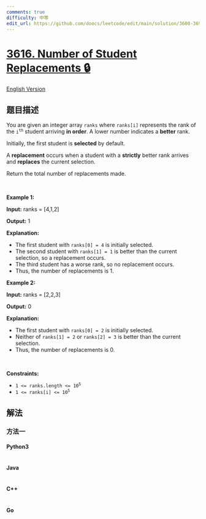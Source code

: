 ```yaml
---
comments: true
difficulty: 中等
edit_url: https://github.com/doocs/leetcode/edit/main/solution/3600-3699/3616.Number%20of%20Student%20Replacements/README.md
---
```


<!-- problem:start -->

# [3616. Number of Student Replacements 🔒](https://leetcode.cn/problems/number-of-student-replacements)

[English Version](/solution/3600-3699/3616.Number%20of%20Student%20Replacements/README_EN.md)

## 题目描述

<!-- description:start -->

<p>You are given an integer array <code>ranks</code> where <code>ranks[i]</code> represents the rank of the <code>i<sup>th</sup></code> student arriving <strong>in order</strong>. A lower number indicates a <strong>better</strong> rank.</p>

<p>Initially, the first student is <strong>selected</strong> by default.</p>

<p>A <strong>replacement</strong> occurs when a student with a <strong>strictly</strong> better rank arrives and <strong>replaces</strong> the current selection.</p>

<p>Return the total number of replacements made.</p>

<p>&nbsp;</p>
<p><strong class="example">Example 1:</strong></p>

<div class="example-block">
<p><strong>Input:</strong> <span class="example-io">ranks = [4,1,2]</span></p>

<p><strong>Output:</strong> <span class="example-io">1</span></p>

<p><strong>Explanation:</strong></p>

<ul>
	<li>The first student with <code>ranks[0] = 4</code> is initially selected.</li>
	<li>The second student with <code>ranks[1] = 1</code> is better than the current selection, so a replacement occurs.</li>
	<li>The third student has a worse rank, so no replacement occurs.</li>
	<li>Thus, the number of replacements is 1.</li>
</ul>
</div>

<p><strong class="example">Example 2:</strong></p>

<div class="example-block">
<p><strong>Input:</strong> <span class="example-io">ranks = [2,2,3]</span></p>

<p><strong>Output:</strong> <span class="example-io">0</span></p>

<p><strong>Explanation:</strong></p>

<ul>
	<li>The first student with <code>ranks[0] = 2</code> is initially selected.</li>
	<li>Neither of <code>ranks[1] = 2</code> or <code>ranks[2] = 3</code> is better than the current selection.</li>
	<li>Thus, the number of replacements is 0.</li>
</ul>
</div>

<p>&nbsp;</p>
<p><strong>Constraints:</strong></p>

<ul>
	<li><code>1 &lt;= ranks.length &lt;= 10<sup>5</sup>​​​​​​​</code></li>
	<li><code>1 &lt;= ranks[i] &lt;= 10<sup>5</sup></code></li>
</ul>

<!-- description:end -->

## 解法

<!-- solution:start -->

### 方法一

<!-- tabs:start -->

#### Python3

```python

```

#### Java

```java

```

#### C++

```cpp

```

#### Go

```go

```

<!-- tabs:end -->

<!-- solution:end -->

<!-- problem:end -->

